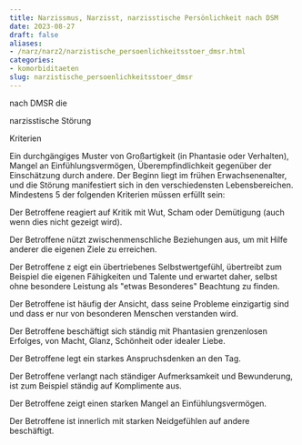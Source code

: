 ```yaml
---
title: Narzissmus, Narzisst, narzisstische Persönlichkeit nach DSM
date: 2023-08-27
draft: false
aliases:
- /narz/narz2/narzistische_persoenlichkeitsstoer_dmsr.html
categories:
- komorbiditaeten
slug: narzistische_persoenlichkeitsstoer_dmsr
---
```



nach DMSR die

narzisstische Störung


Kriterien

Ein durchgängiges
Muster von Großartigkeit (in Phantasie oder Verhalten), Mangel an Einfühlungsvermögen,
Überempfindlichkeit gegenüber der Einschätzung durch andere. Der Beginn liegt
im frühen Erwachsenenalter, und die Störung manifestiert sich in den
verschiedensten Lebensbereichen. Mindestens 5 der folgenden Kriterien müssen erfüllt sein:

Der
Betroffene reagiert auf Kritik mit Wut, Scham oder Demütigung (auch
wenn dies nicht gezeigt wird).

Der
Betroffene nützt zwischenmenschliche Beziehungen aus, um mit Hilfe
anderer die eigenen Ziele zu erreichen.

Der Betroffene z eigt
ein übertriebenes Selbstwertgefühl, übertreibt zum Bei­spiel die eigenen Fähigkeiten
und Talente und erwartet daher, selbst ohne besondere Leistung als "etwas
Besonderes" Beachtung zu finden.

Der
Betroffene ist häufig der Ansicht, dass seine Probleme einzigartig
sind und dass er nur von besonderen Menschen verstanden wird.

Der
Betroffene beschäftigt sich ständig mit Phantasien grenzenlosen
Erfolges, von Macht, Glanz, Schönheit oder idealer Liebe.

Der Betroffene legt ein starkes Anspruchsdenken an den Tag.

Der
Betroffene verlangt nach ständiger Aufmerksamkeit und Bewunderung, ist zum
Beispiel ständig auf Komplimente aus.

Der Betroffene zeigt einen starken Mangel an Einfühlungsvermögen.

Der Betroffene ist innerlich mit starken Neidgefühlen auf
andere beschäftigt.


